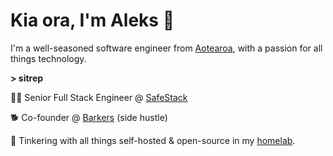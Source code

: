 # Kia ora, I'm Aleks 🤙

I'm a well-seasoned software engineer from [Aotearoa](https://en.wikipedia.org/wiki/Aotearoa), with a passion for all things technology.

**> sitrep**

👨‍💻 Senior Full Stack Engineer @ [SafeStack](https://safestack.io)

🐕 Co-founder @ [Barkers](https://barkers.software) (side hustle)

🥼 Tinkering with all things self-hosted & open-source in my [homelab](https://github.com/agbfm/batcave).
